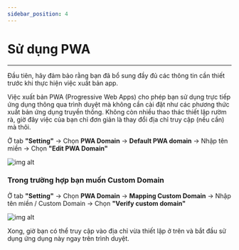 ```yaml
---
sidebar_position: 4
---
```


# Sử dụng PWA
---
Đầu tiên, hãy đảm bảo rằng bạn đã bổ sung đầy đủ các thông tin cần thiết trước khi thực hiện việc xuất bản app.

Việc xuất bản PWA (Progressive Web Apps) cho phép bạn sử dụng trực tiếp ứng dụng thông qua trình duyệt mà không cần cài đặt như các phương thức xuất bản ứng dụng truyền thống. Không còn nhiều thao thác thiết lập rườm rà, giờ đây việc của bạn chỉ đơn giản là thay đổi địa chỉ truy cập (nếu cần) mà thôi.

Ở tab **"Setting"** -> Chọn **PWA Domain** -> **Default PWA domain** -> Nhập tên miền -> Chọn **"Edit PWA Domain"**

![img alt](/img/publish-app/pwa/pwa1.jpg)

### Trong trường hợp bạn muốn Custom Domain
Ở tab **"Setting"** -> Chọn **PWA Domain** -> **Mapping Custom Domain** -> Nhập tên miền / Custom Domain -> Chọn **"Verify custom domain"**

![img alt](/img/publish-app/pwa/pwa2.jpg)

Xong, giờ bạn có thể truy cập vào địa chỉ vừa thiết lập ở trên và bắt đầu sử dụng ứng dụng này ngay trên trình duyệt.
